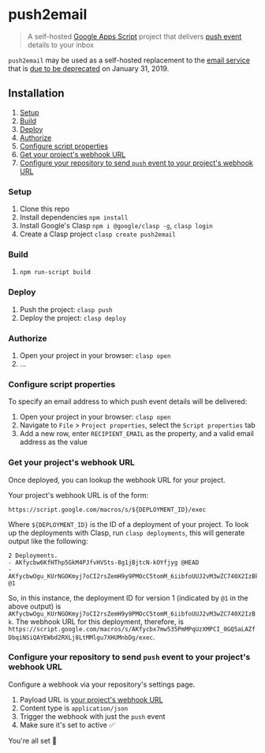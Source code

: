 # push2email

> A self-hosted [Google Apps Script](https://developers.google.com/apps-script/) project that delivers [push event](https://developer.github.com/v3/activity/events/types/#pushevent) details to your inbox

`push2email` may be used as a self-hosted replacement to the [email service](https://github.com/github/github-services/blob/f9e3a6b98d76d9964a6613d581164039b8d54d89/lib/services/email.rb) that is [due to be deprecated](https://developer.github.com/changes/2018-04-25-github-services-deprecation/) on January 31, 2019.

## Installation

1. [Setup](#)
1. [Build](#)
1. [Deploy](#)
1. [Authorize](#)
1. [Configure script properties](#)
1. [Get your project's webhook URL](#)
1. [Configure your repository to send `push` event to your project's webhook URL](#)

### Setup

1. Clone this repo
1. Install dependencies `npm install`
1. Install Google's Clasp `npm i @google/clasp -g`, `clasp login`
1. Create a Clasp project `clasp create push2email`

### Build

1. `npm run-script build`

### Deploy

1. Push the project: `clasp push`
1. Deploy the project: `clasp deploy`

### Authorize

1. Open your project in your browser: `clasp open`
1. ...

### Configure script properties

To specify an email address to which push event details will be delivered:

1. Open your project in your browser: `clasp open`
1. Navigate to `File` > `Project properties`, select the `Script properties` tab
1. Add a new row, enter `RECIPIENT_EMAIL` as the property, and a valid email address as the value

### Get your project's webhook URL

Once deployed, you can lookup the webhook URL for your project.

Your project's webhook URL is of the form:

```
https://script.google.com/macros/s/${DEPLOYMENT_ID}/exec
```

Where `${DEPLOYMENT_ID}` is the ID of a deployment of your project. To look up the deployments with Clasp, run `clasp deployments`, this will generate output like the following:

```
2 Deployments.
- AKfycbw6KfHThp5GkM4PJfvHVSts-8g1jBjtcN-kOYfjyg @HEAD
- AKfycbwOgu_KUrNGOKmyj7oCI2rsZemH9y9PMOcC5tomM_6iibfoUUJ2vM3wZC740X2IzBk @1
```

So, in this instance, the deployment ID for version 1 (indicated by `@1` in the above output) is `AKfycbwOgu_KUrNGOKmyj7oCI2rsZemH9y9PMOcC5tomM_6iibfoUUJ2vM3wZC740X2IzBk`. The webhook URL for this deployment, therefore, is `https://script.google.com/macros/s/AKfycbx7mw535PmMPqUzXMPCI_0GQ5aLAZfDbqiNSiQAYEWbd2RXLj8LtMMlgu7XHUMnbDg/exec`.

### Configure your repository to send `push` event to your project's webhook URL

Configure a webhook via your repository's settings page.

1. Payload URL is [your project's webhook URL](#get-your-projects-webhook-url)
1. Content type is `application/json`
1. Trigger the webhook with just the `push` event
1. Make sure it's set to active :white_check_mark:

You're all set :rocket:
